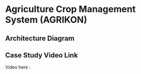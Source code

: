 # Agriculture Crop Management System (AGRIKON)

## Architecture Diagram

## Case Study Video Link

Video here : 
